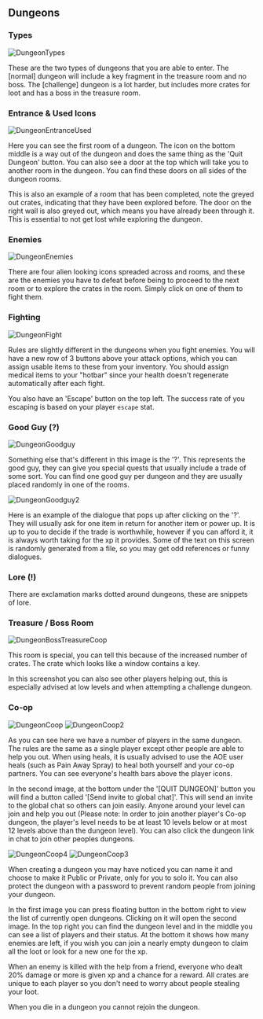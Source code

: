 ## Dungeons


### Types
  
![DungeonTypes](/resources/mobile-tutorial/DungeonTypes.png)
  
These are the two types of dungeons that you are able to enter. The [normal] dungeon will include a key fragment in the treasure room and no boss. The [challenge] dungeon is a lot harder, but includes more crates for loot and has a boss in the treasure room.  
  
### Entrance & Used Icons
  
![DungeonEntranceUsed](/resources/mobile-tutorial/DungeonEntranceUsed.png)
  
Here you can see the first room of a dungeon. The icon on the bottom middle is a way out of the dungeon and does the same thing as the 'Quit Dungeon' button. You can also see a door at the top which will take you to another room in the dungeon. You can find these doors on all sides of the dungeon rooms.  

This is also an example of a room that has been completed, note the greyed out crates, indicating that they have been explored before. The door on the right wall is also greyed out, which means you have already been through it. This is essential to not get lost while exploring the dungeon. 

### Enemies
  
![DungeonEnemies](/resources/mobile-tutorial/DungeonEnemies.png)
  
There are four alien looking icons spreaded across and rooms, and these are the enemies you have to defeat before being to proceed to the next room or to explore the crates in the room. Simply click on one of them to fight them.

### Fighting
  
![DungeonFight](/resources/mobile-tutorial/DungeonFight.png)
  
Rules are slightly different in the dungeons when you fight enemies. You will have a new row of 3 buttons above your attack options, which you can assign usable items to these from your inventory. You should assign medical items to your "hotbar" since your health doesn't regenerate automatically after each fight.

You also have an 'Escape' button on the top left. The success rate of you escaping is based on your player `escape` stat.  
 
### Good Guy (?)
  
![DungeonGoodguy](/resources/mobile-tutorial/DungeonGoodguy.png)
  
Something else that's different in this image is the '?'. This represents the good guy, they can give you special quests that usually include a trade of some sort. You can find one good guy per dungeon and they are usually placed randomly in one of the rooms.  
  
![DungeonGoodguy2](/resources/mobile-tutorial/DungeonGoodguy2.png)
  
Here is an example of the dialogue that pops up after clicking on the '?'. They will usually ask for one item in return for another item or power up. It is up to you to decide if the trade is worthwhile, however if you can afford it, it is always worth taking for the xp it provides. Some of the text on this screen is randomly generated from a file, so you may get odd references or funny dialogues.

### Lore (!)

There are exclamation marks dotted around dungeons, these are snippets of lore.

### Treasure / Boss Room
  
![DungeonBossTreasureCoop](/resources/mobile-tutorial/DungeonBossTreasureCoop.png)
  
This room is special, you can tell this because of the increased number of crates. The crate which looks like a window contains a key.

In this screenshot you can also see other players helping out, this is especially advised at low levels and when attempting a challenge dungeon.

### Co-op
  
![DungeonCoop](/resources/mobile-tutorial/DungeonCoop.png)
![DungeonCoop2](/resources/mobile-tutorial/DungeonCoop2.png)
  
As you can see here we have a number of players in the same dungeon. The rules are the same as a single player except other people are able to help you out. When using heals, it is usually advised to use the AOE user heals (such as Pain Away Spray) to heal both yourself and your co-op partners. You can see everyone's health bars above the player icons.  

In the second image, at the bottom under the '[QUIT DUNGEON]' button you will find a button called '[Send invite to global chat]'. This will send an invite to the global chat so others can join easily. Anyone around your level can join and help you out (Please note: In order to join another player's Co-op dungeon, the player's level needs to be at least 10 levels below or at most 12 levels above than the dungeon level). You can also click the dungeon link in chat to join other peoples dungeons.  
  
![DungeonCoop4](/resources/mobile-tutorial/DungeonCoop4.png)
![DungeonCoop3](/resources/mobile-tutorial/DungeonCoop3.png)
  
When creating a dungeon you may have noticed you can name it and choose to make it Public or Private, only for you to solo it. You can also protect the dungeon with a password to prevent random people from joining your dungeon.

In the first image you can press floating button in the bottom right to view the list of currently open dungeons. Clicking on it will open the second image. In the top right you can find the dungeon level and in the middle you can see a list of players and their status. At the bottom it shows how many enemies are left, if you wish you can join a nearly empty dungeon to claim all the loot or look for a new one for the xp.
 
When an enemy is killed with the help from a friend, everyone who dealt 20% damage or more is given xp and a chance for a reward. All crates are unique to each player so you don't need to worry about people stealing your loot.

When you die in a dungeon you cannot rejoin the dungeon.

